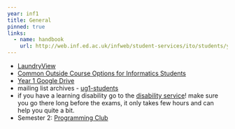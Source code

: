 ```yaml
---
year: inf1
title: General
pinned: true
links:
  - name: handbook
    url: http://web.inf.ed.ac.uk/infweb/student-services/ito/students/year1
---
```


- [LaundryView](http://www.laundryview.com/lvs.php?s=264)
- [Common Outside Course Options for Informatics Students](http://homepages.inf.ed.ac.uk/imurray2/pt/outside_courses.html)
- [Year 1 Google Drive](/drive?next=0B4SUSkTXjliXdkQxNGRYN0hfSGs)
- mailing list archives - [ug1-students](https://lists.inf.ed.ac.uk/mailman/private/ug1-students/)
- if you have a learning disability go to the [disability service](http://www.ed.ac.uk/student-disability-service/about)! make sure you go there long before the exams, it only takes few hours and can help you quite a bit.
- Semester 2: [Programming Club](http://progclub.inf.ed.ac.uk/)

